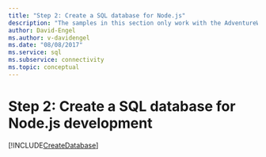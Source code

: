 ```yaml
---
title: "Step 2: Create a SQL database for Node.js"
description: "The samples in this section only work with the AdventureWorks schema, on either Microsoft SQL Server or Azure SQL Database."
author: David-Engel
ms.author: v-davidengel
ms.date: "08/08/2017"
ms.service: sql
ms.subservice: connectivity
ms.topic: conceptual
---
```

# Step 2: Create a SQL database for Node.js development

[!INCLUDE[CreateDatabase](../../includes/createdatabase.md)]
